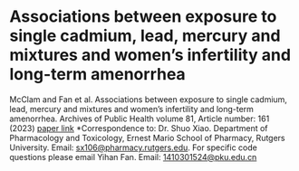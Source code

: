 # Associations between exposure to single cadmium, lead, mercury and mixtures and women’s infertility and long-term amenorrhea
McClam and Fan et al. Associations between exposure to single cadmium, lead, mercury and mixtures and women’s infertility and long-term amenorrhea.  Archives of Public Health volume 81, Article number: 161 (2023) [paper link](https://doi.org/10.1186/s13690-023-01172-6)
*Correspondence to: Dr. Shuo Xiao. Department of Pharmacology and Toxicology, Ernest Mario School of Pharmacy, Rutgers University. Email: sx106@pharmacy.rutgers.edu. For specific code questions please email Yihan Fan. Email: 1410301524@pku.edu.cn
